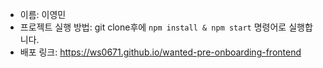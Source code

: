 - 이름: 이영민
- 프로젝트 실행 방법: git clone후에 `npm install & npm start` 명령어로 실행합니다.
- 배포 링크: https://ws0671.github.io/wanted-pre-onboarding-frontend
